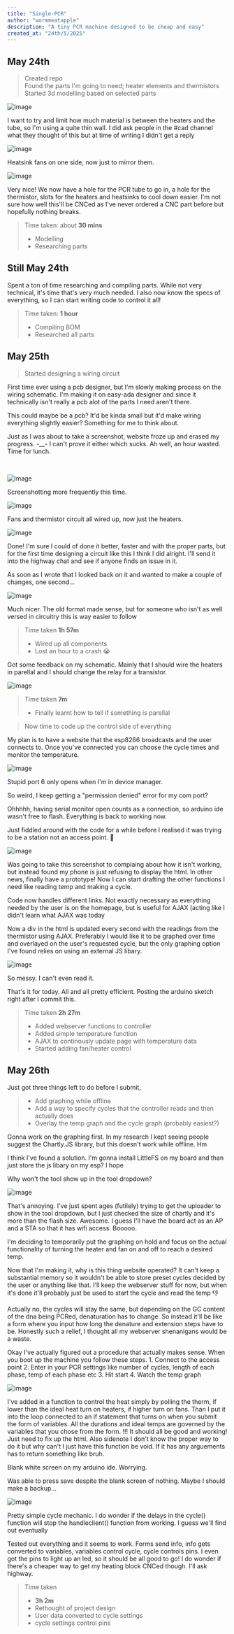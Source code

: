 ```yaml
---
title: "Single-PCR"
author: "wormmeatapple"
description: "A tiny PCR machine designed to be cheap and easy"
created_at: "24th/5/2025"
---
```








## May 24th

> Created repo  
> Found the parts I'm going to need; heater elements and thermistors  
> Started 3d modelling based on selected parts

![image](https://github.com/user-attachments/assets/de11b594-d925-4bd1-9255-a8776a0591ef)

<p>I want to try and limit how much material is between the heaters and the tube, so I'm using a quite thin wall. I did ask people in the #cad channel what they thought of this but at time of writing I didn't get a reply</p>

![image](https://github.com/user-attachments/assets/5650ea54-2c5b-4ad7-a798-8dba2974d1ba)

<p>Heatsink fans on one side, now just to mirror them.</p>

![image](https://github.com/user-attachments/assets/40fbdced-8c0c-4988-9b4c-23ba652d32f9)

<p>Very nice! We now have a hole for the PCR tube to go in, a hole for the thermistor, slots for the heaters and heatsinks to cool down easier. I'm not sure how well this'll be CNCed as I've never ordered a CNC part before but hopefully nothing breaks.</p>

> Time taken: about **30 mins**  
> - Modelling  
> - Researching parts

## Still May 24th

<p> Spent a ton of time researching and compiling parts. While not very technical, it's time that's very much needed. I also now know the specs of everything, so I can start writing code to control it all!</p>

> Time taken: **1 hour**
> - Compiling BOM
> - Researched all parts

## May 25th

>Started designing a wiring circuit

<p>First time ever using a pcb designer, but I'm slowly making process on the wiring schematic. I'm making it on easy-ada designer and since it technically isn't really a pcb alot of the parts I need aren't there.</p>
<p>This could maybe be a pcb? It'd be kinda small but it'd make wiring everything slightly easier? Something for me to think about.</p>
<p>Just as I was about to take a screenshot, website froze up and erased my progress. -__- I can't prove it either which sucks. Ah well, an hour wasted. Time for lunch.</p>

<br>

![image](https://github.com/user-attachments/assets/b33ebf33-7667-4e2e-b76a-817bc692a982)

<p>Screenshotting more frequently this time.</p>

![image](https://github.com/user-attachments/assets/d2600720-afca-4a2b-a599-02bedaee6edc)

<p>Fans and thermistor circuit all wired up, now just the heaters.</p>

![image](https://github.com/user-attachments/assets/43ed2df9-5c4e-4e4d-84af-f810dcfb3b5d)

<p>Done! I'm sure I could of done it better, faster and with the proper parts, but for the first time designing a circuit like this I think I did alright. I'll send it into the highway chat and see if anyone finds an issue in it.</p>
<p>As soon as I wrote that I looked back on it and wanted to make a couple of changes, one second...</p>

![image](https://github.com/user-attachments/assets/fd2d1dfa-7e6c-4d29-92c5-ef26e763ff6b)

<p>Much nicer. The old format made sense, but for someone who isn't as well versed in circuitry this is way easier to follow</p>

> Time taken **1h 57m**
> - Wired up all components
> - Lost an hour to a crash :sob:

<p>Got some feedback on my schematic. Mainly that I should wire the heaters in parellal and I should change the relay for a transistor.</p>

![image](https://github.com/user-attachments/assets/1c6f5f81-f6f4-4666-90af-4c815929eaa2)

> Time taken **7m**
> - Finally learnt how to tell if something is parellal 


> Now time to code up the control side of everything
<p>My plan is to have a website that the esp8266 broadcasts and the user connects to. Once you've connected you can choose the cycle times and monitor the temperature.</p>

![image](https://github.com/user-attachments/assets/ff01be47-3d08-4474-95cc-b3db13fd879e)

<p>Stupid port 6 only opens when I'm in device manager.</p>
<p>So weird, I keep getting a "permission denied" error for my com port?</p>
<p>Ohhhhh, having serial monitor open counts as a connection, so arduino ide wasn't free to flash. Everything is back to working now.</p>
<p>Just fiddled around with the code for a while before I realised it was trying to be a station not an access point. 🤦</p>

![image](https://github.com/user-attachments/assets/76f2c024-5c42-4aef-8e66-1e0a5b5f8e00)

<p>Was going to take this screenshot to complaing about how it isn't working, but instead found my phone is just refusing to display the html. In other news, finally have a prototype! Now I can start drafting the other functions I need like reading temp and making a cycle.</p>

<p>Code now handles different links. Not exactly necessary as everything needed by the user is on the homepage, but is useful for AJAX (acting like I didn't learn what AJAX was today</p>

<p>Now a div in the html is updated every second with the readings from the thermistor using AJAX. Preferably I would like it to be graphed over time and overlayed on the user's requested cycle, but the only graphing option I've found relies on using an external JS libary.</p>

![image](https://github.com/user-attachments/assets/4b2066a8-d48a-4bd9-ab47-3fe6b88a5b04)

<p>So messy. I can't even read it.</p>


<p>That's it for today. All and all pretty efficient. Posting the arduino sketch right after I commit this.</p>

> Time taken **2h 27m**
> - Added webserver functions to controller
> - Added simple temperature function
> - AJAX to continously update page with temperature data
> - Started adding fan/heater control

## May 26th

<p>Just got three things left to do before I submit,</p>

> - Add graphing while offline
> - Add a way to specify cycles that the controller reads and then actually does
> - Overlay the temp graph and the cycle graph (probably easiest?)

<p>Gonna work on the graphing first. In my research I kept seeing people suggest the Chartly.JS library, but this doesn't work while offline. Hm</p>

<p>I think I've found a solution. I'm gonna install LittleFS on my board and than just store the js libary on my esp? I hope</p>

<p>Why won't the tool show up in the tool dropdown?</p>

![image](https://github.com/user-attachments/assets/15c306af-9721-4779-bd6f-4abb44bb9b99)

<p>That's annoying. I've just spent ages (futilely) trying to get the uploader to show in the tool dropdown, but I just checked the size of chartly and it's more than the flash size. Awesome. I guess I'll have the board act as an AP and a STA so that it has wifi access. Booooo.</p>

<p>I'm deciding to temporarily put the graphing on hold and focus on the actual functionality of turning the heater and fan on and off to reach a desired temp.</p>

<p>Now that I'm making it, why is this thing website operated? It can't keep a substantial memory so it wouldn't be able to store preset cycles decided by the user or anything like that. I'll keep the webserver stuff for now, but when it's done it'll probably just be used to start the cycle and read the temp 👎</p>

<p>Actually no, the cycles will stay the same, but depending on the GC content of the dna being PCRed, denaturation has to change. So instead it'll be like a form where you input how long the denature and extension steps have to be. Honestly such a relief, I thought all my webserver shenanigans would be a waste.</p>

<p>Okay I've actually figured out a procedure that actually makes sense. When you boot up the machine you follow these steps. 1. Connect to the access point 2. Enter in your PCR settings like number of cycles, length of each phase, temp of each phase etc 3. Hit start 4. Watch the temp graph</p>

![image](https://github.com/user-attachments/assets/8609dbec-ca75-4a0f-b461-07f449c13abf)

<p>I've added in a function to control the heat simply by polling the therm, if lower than the ideal heat turn on heaters, if higher turn on fans. Than I put it into the loop connected to an if statement that turns on when you submit the form of variables. All the durations and ideal temps are governed by the variables that you chose from the form. !!! It should all be good and working! Just need to fix up the html. Also sidenote I don't know the proper way to do it but why can't I just have this function be void. If it has any arguements has to return something like bruh.</p>

<p>Blank white screen on my arduino ide. Worrying.</p>

<p>Was able to press save despite the blank screen of nothing. Maybe I should make a backup...</p>

![image](https://github.com/user-attachments/assets/53604f30-c064-444c-89c0-ec0816cb4fd2)

<p>Pretty simple cycle mechanic. I do wonder if the delays in the cycle() function will stop the handleclient() function from working. I guess we'll find out eventually</p>

<p>Tested out everything and it seems to work. Forms send info, info gets converted to variables, variables control cycle, cycle controls pins. I even got the pins to light up an led, so it should be all good to go! I do wonder if there's a cheaper way to get my heating block CNCed though. I'll ask highway.</p>

> Time taken
> - **3h 2m**
> - Rethought of project design
> - User data converted to cycle settings
> - cycle settings control pins




